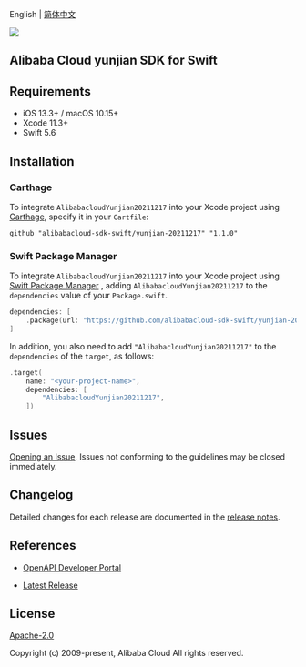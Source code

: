 English | [简体中文](README-CN.md)

![](https://aliyunsdk-pages.alicdn.com/icons/AlibabaCloud.svg)

## Alibaba Cloud yunjian SDK for Swift

## Requirements

- iOS 13.3+ / macOS 10.15+
- Xcode 11.3+
- Swift 5.6

## Installation

### Carthage

To integrate `AlibabacloudYunjian20211217` into your Xcode project using [Carthage](https://github.com/Carthage/Carthage), specify it in your `Cartfile`:

```ogdl
github "alibabacloud-sdk-swift/yunjian-20211217" "1.1.0"
```

### Swift Package Manager

To integrate `AlibabacloudYunjian20211217` into your Xcode project using [Swift Package Manager](https://swift.org/package-manager/) , adding `AlibabacloudYunjian20211217` to the `dependencies` value of your `Package.swift`.

```swift
dependencies: [
    .package(url: "https://github.com/alibabacloud-sdk-swift/yunjian-20211217.git", from: "1.1.0")
]
```

In addition, you also need to add `"AlibabacloudYunjian20211217"` to the `dependencies` of the `target`, as follows:

```swift
.target(
    name: "<your-project-name>",
    dependencies: [
        "AlibabacloudYunjian20211217",
    ])
```

## Issues

[Opening an Issue](https://github.com/alibabacloud-sdk-swift/yunjian-20211217/issues/new), Issues not conforming to the guidelines may be closed immediately.

## Changelog

Detailed changes for each release are documented in the [release notes](./ChangeLog.txt).

## References

* [OpenAPI Developer Portal](https://next.api.alibabacloud.com/home)
- [Latest Release](https://github.com/alibabacloud-sdk-swift/yunjian-20211217)

## License

[Apache-2.0](http://www.apache.org/licenses/LICENSE-2.0)

Copyright (c) 2009-present, Alibaba Cloud All rights reserved.
